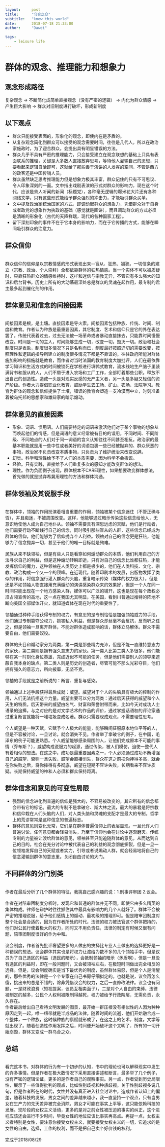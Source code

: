 ```yaml
---
layout:     post
title:      "乌合之众"
subtitle:   "know this world"
date:       2018-07-18 21:33:00
author:     "Dawei"

tags:
    - leisure life
---
```

群体的观念、推理能力和想象力 
==

## 观念形成路径 ##
复杂观念 -> 不断简化成简单直接观念（没有严密的逻辑） -> 内化为群众情感 -> 产生巨大影响 -> 群众对旧制度进行破坏，形成新制度

## 以下观点 ##
- 群众只能接受表面的，形象化的观念，即使内在是矛盾的。
- 从复杂观念简化到群众可以接受的观念需要时间，往往是几代人，所以在政治家施政时，为了迎合群众，会提出具有明显错误的方法。
- 群众几乎不具有严密的推理能力，只会接受建立在观念联想的基础上只具有表面联系的推理，关键是大多数人直接放弃思考，等待他人灌输自己的思想，只要看起来逻辑自洽即可，这就给了那些善于演讲的人发挥的空间，不管是西方的政客还是中国传销人员。
- 群众虽然缺乏思考推理能力但是想象力极其丰富，群众记住的只有不可思议、令人印象深刻的一面。文中指出戏剧表演的形式对群众的影响力，现在这个时代，应该是耸人听闻的新闻（标题党），各种毫无逻辑的爆米花大片还有各种网络文学，只有这些形式能给予群众强烈的冲击力，才能吸引群众买单。
- 文中提及政治家统治国家的方式，即调动起群众的想象力，凭借群众对于自身或者政党的想象作为执政的基础（感觉就是画饼），而且调动群众的方式必须是清晰的形象化（古代的天降祥瑞，现代的各种国家工程）。
- 留下深刻印象的事件不在于它本身的影响力，而在于它传播的方式，能够在瞬间吸引群众的注意力。

## 群众信仰
<br>群众信仰的信仰是以宗教情感的形式表现出来--盲从、狂热、褊狭。一切信条的建立（宗教、政治、个人崇拜）全都依靠群体的狂热情感。当一个实体不可以被质疑时，只靠狂热群众的情感维持时，这样和迷信与宗教无异，不管它有多么强大的知识和后台背书。历史上所有的大动荡最深处总是群众的灵魂在起作用，最专制的君主最多起到催化剂的作用。<br/>

## 群体意见和信念的间接因素
<br>间接因素是根，是土壤。直接因素是导火索。间接因素包括种族、传统、时间、制度和教育。作者认为种族是最重要因素，其它制度、艺术和信仰只是它的外在表达罢了。传统代表着过去，过去无法被一场革命或者暴动直接抹去，只能靠时间慢慢改变。时间是一切的主人，时间能够生成一切，改变一切，毁灭一切。政治和社会制度只是表象，制度很多情况下只是名称而已，制度最好按照迫切的需要改变，按照理性和逻辑的指导所建立的制度很多情况下都是不靠谱的。往往政府所能对群体施加影响的措施就是教育，而作者对当时法国的教育制度大加批评，人们在最依靠学习知识和生活方式的时间被锁死在学校进行填鸭式教育，流水线地生产脑子里装满背书和服从的人，人们不屑于进入农场和工厂工作，全部盯着那些公职，释放不出自己的创造性。造成一头是对现实反感的无产主义者，另一头是多疑又轻信的资产阶级。作者大力提倡职业化教育，鼓励学生去工场、矿山、农场、法院学习。教育为群体的观念和信仰提供了土壤，错误的教育会塑造一支冷漠而中立，时刻准备着被乌托邦的思想家和雄辩家的暗示煽动。<br/>

## 群体意见的直接因素
- 形象、词语、惯用语。人们需要特定的词语来激活他们对于某个事物的想象从而唤起他们的情感，但是词语的意义经常被有目的的误用，不同时间、不同阶级、不同地点的人们对于同一词语的含义认知往往不同甚至相反。政治家的最基本职能就是用一些中性或者美好的词语包裹一些已经被抛弃的、群众厌恶的事物，政治家不负责改变本质事物，只负责为了维护统治来改变说辞。
- 幻觉。科学和理性给予不了人们的本质需要，因为科学不会撒谎。
- 经验。只有实践，直接给予人们重复多次的感知才能改变群体的想法。
- 理性。作为负面例子出现，群体根本不CARE理性，如果想要改变群体想法，首先做的就是抛弃希冀用理性的方法和群体沟通。

## 群体领袖及其说服手段
<br>在群体中，领袖的作用扮演着相当重要的作用，领袖被某个信念迷住（不管正确与否），并且痴迷，不被周围改变。这样，他能够通过暗示传染这些信念给他人，无意识地使他人成为自己地仆从。领袖不需要具有深思远虑的天赋，他们是行动者，他们需要行动不断践行自己的信念，同时吸引那些盲从的人群，这些信念已经成为群体的信仰，他们能够为了信仰抛弃个人利益。领袖对自己的信念更是狂热，他能够为了信念抛弃一切，甚至于他们的唯一目标就是殉难。<br/>
<br>民族从来不缺领袖，但是有些人只是看穿如何煽动群众的本质，他们利用自己的方法寻求自己的利益，但是这种煽动转瞬即逝，只有对自己的信念比谁都狂热，才能发挥信仰的魔力，这种领袖在人类历史上都是极少的，他们在人类科技、文化、宗教、政治构成一个又一个的顶峰。在近现代，随着印刷术的发展，出版物发挥了类似的作用，将信念强行灌入群众的头脑，重复暗示传染（媒体的权力很大），但是还是不如领袖人物直接用充满煽动的演讲感染群众来的效果好，但是一个人在同一时间只能出现在一个地方感染人群，媒体可以广泛的铺开，这也是现在每个政权必须占领宣传的高地，这一点在我国尤其明显，在美国，看到川普通过推特的阵地不断向美国全部媒体开火，就知道媒体在现在时代的重要性了。<br/>
<br>领袖通过种种手段获得专制的权力，有意思的是专制恰恰是加强领袖威力的手段，他们通过专制篡夺公权力，损害私人利益，但是群众却丝毫不会反抗，反而听之任之，但是领袖一旦离开群体，不能对群体造成影响的话，群体立马解体。群众不需要自由，他们需要奴役。<br/>
<br>群体的头目和煽动家分为两类，第一类是那些精力充沛，但是不能一直维持意志力的家伙，第二类则是拥有强久意志力的家伙。第一类人比第二类人多很多，他们能够在某一时刻化身位英雄，完成近似不可能的任务，但是他们需要别人的领导来遮蔽自我本身的缺点。第二类人则是历史的创造者，尽管可能不那么光彩夺目，他们拥有强久的意志力，所向披靡，无坚不克。<br/>
<br>领袖的手段就是之前所说的：断言、重复与感染。<br/>
<br>领袖通过上述手段获得最后成就：威望。威望对于个人的头脑具有极大的控制的作用，人们无法抗拒这个力量。威望主要可以分为两类：通过后天获得的威望和个人天生的特质。后天带来的威望由名气、财富和荣誉附带而来，比如今天对成功人士语录的追捧。与之对应的是对文学艺术的作品的评价，通过掌握话语权的评论家通过重复断言就能将一堆垃圾变成名著。群众只需要现成观点，不需要理性思考。<br/>
<br>个人威望是一种天赋，它赋予个人极大的能量，能够瞬间征服原本地位平等的人，但是不容被讨论，一旦讨论，就会消失不见。作者举了拿破仑的例子，在中国，毛泽东的例子可能更熟悉。个人威望能够感染周围的人，让他们完成原本不可能的事情（乔布斯？），威望构成说服力的起源，通过传染，被人们模仿，迫使一整代人有着相似的想法。在这之中，成功是最重要因素之一，个人必须通过成功不断增强自己的威望，否则一旦失败，威望会直接消失，群众在这之前把你捧得多高，就会在你失败之后，将你摔得有多彻底，威望在短期不容许失败，长期看来不容许质疑。长期保持威望的神和人必须和群众保持距离。<br/>

## 群体信念和意见的可变性局限
- 强烈的信念进化到普遍的信仰是强大的，不容易被改变的，其它所有的信念都会带有它的标记。最大的专制不是拿破仑、斯大林之流，最大的暴君是将宗教和信仰栽在人们头脑的人们，对人类头脑和灵魂的支配才是最大的专制。哲学上的荒谬常常是这种信念的普遍标志。
- 群体的意见则变化无常，它们是在群体普遍信仰上的表层显现。一旦允许人们普遍讨论，任何意见都会轻易消失，乃至于信仰也会在讨论中逐渐磨灭。传统专制的力量被让渡给群体的意见，领袖甚至只能追随群体的意见，从而达到自己的目的。社会在充分讨论中被代表自己的利益的观念彻底撕裂，但是一旦一位领袖发挥自己的天赋或者实力，引导或者说煽动人群，就会轻易地将自己的信念灌输到群体的意志里，关闭自由讨论的大门。

## 不同群体的分门别类
<br>作者在最后分析了几个群体的特征，我挑自己感兴趣的说：1.刑事评审团 2.议会。<br/>
<br>作者在对陪审团制度分析时，发现它和普通的群体并无不同，即使它由多么精英的集体构成。律师在辩护时往往抓住其中最具有影响力的几个人就好了。群体不会被严密的推理说服，给予他们感情上的煽动、最初级的推理即可。但是陪审团制度对整个社会是合适的，因为在作者所处的时代，法律的权力被法官这个群体把持的，他们对公民行使着极大的权力，同时又不用负责任，法律的制定有时候又很有问题，陪审团制度很好的作为中和。<br/>
<br>议会制度，作者首先批评奢望更多的人做出的抉择比专业人士做出的选择更好是一种错误的想法。议会群体其实也是将权力让渡给为数不多的几个领袖手中，但是议员为了自己选区的利益（选民的暗示），会抵制领袖的暗示（矛盾啊），但是一旦没有选区的利益时，即在一般问题时，又会被领袖左右，在极短时间做出完全相反的选择。但是，议会制度确实是当下最优秀的制度，虽然群体易怒，但是个人是清醒的，那些优秀的法律是一个个专家在自己书房仔细拟定的。也就是说，议会再怎么傻，挑出来的总是不错的，除非凭借议会的权力，之后一直修改法律。议会也有问题，一是财政浪费（短视提案，议员互相卖面子），二是对个人自由的束缚，法律被制定的越多，公民个人权利被限制得越死，权力被给予行政阶层，无需负责，永久存在。
<br>作者最后给出自己看待文明发展的图景，最开始一群压根没有相似性的人因为种种原因走到一起，唯一纽带就是半成品的法律，随着时间的流逝，他们开始融合成一个整体，一个种族，这时候种族的禀赋就形成了，在这之上的艺术，制度，文学等就出现了。随着创造性作用发挥之后，时间便开始破坏这个文明了，所有的一切开始崩毁，群体又变成一群乌合之众。<br/>

## 总结
<br>看完这本书，对群体的行为有一个初步的认知，书中的理论也可以解释现实中发生的许多事情。但是作者在极大数情况下采用直接讲述和断言，最多举了几个例子，没有严密的逻辑论证，更多的是作者自己的观察事实。另一点，作者受到历史局限性，展示了一些值得批判的观点，比如性别歧视和种族歧视。关于性别歧视多说几句，但是作者所在的时代，女性并没有真正进入社会讨论中，造成作者认知上的偏差，随着科技的发展，男女之间的差异越来越小，我一直坚持一个观点，只有当男女在生产力的先天差异被完全消除，男女才可能在事实上平等，这只能依赖科技的发展。现阶段的女权主义活动，更多的是对之前女性被压迫的事实的纠正，这个进程应该还会进行不少时间，毕竟女性的地位应该比事实再高点。再提一点，女权主义者特别是女性，要注意你接受女权主义，就要接受女权主义的一切，它追求的是女性的自由，选择，工作的权利，而不是把自己卖个好价钱的权利。<br/>
<br>完成于2018/08/29<br/>


